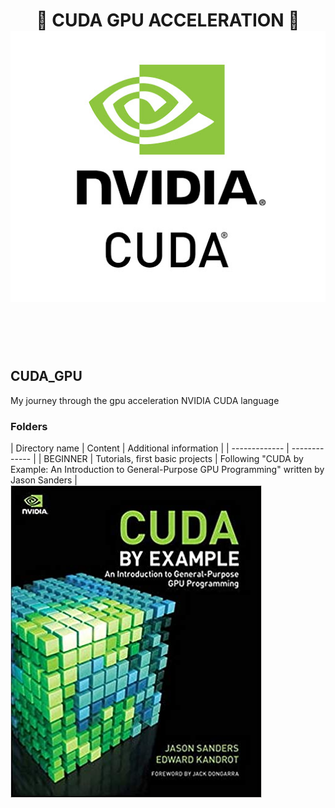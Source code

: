 

<div align="center">
<h1>
 💅 CUDA GPU ACCELERATION 💅 <br>


<a href="https://developer.nvidia.com/cuda-zone">
<img src="REPOSITORY_IMAGES/nvidia_cuda_logo.jpg">
</a>

</h1>
</div>
<br>
<br>
<br>

## CUDA_GPU
My journey through the gpu acceleration NVIDIA CUDA language

### Folders
| Directory name  | Content | Additional information |
| ------------- | ------------- |
| BEGINNER  | Tutorials, first basic projects | Following "CUDA by Example: An Introduction to General-Purpose GPU Programming" written by Jason Sanders |
![alt text](REPOSITORY_IMAGES/cuda_book_sanders.png)
